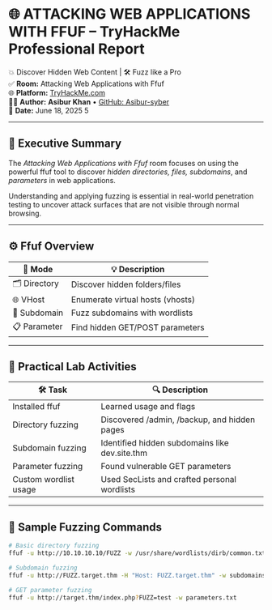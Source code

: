 # 🌐 ATTACKING WEB APPLICATIONS WITH FFUF – TryHackMe Professional Report

💥 Discover Hidden Web Content | 🛠️ Fuzz like a Pro  
✅ **Room:** Attacking Web Applications with Ffuf  
🌐 **Platform:** [TryHackMe.com](https://tryhackme.com/room/ffuf)  
👨‍💻 **Author:** **Asibur Khan** • [GitHub: Asibur-syber](https://github.com/Asibur-syber)  
📅 **Date:** June 18, 2025
5

---

## 🌟 Executive Summary

The *Attacking Web Applications with Ffuf* room focuses on using the powerful ffuf tool to discover *hidden directories, files, subdomains*, and *parameters* in web applications.

Understanding and applying fuzzing is essential in real-world penetration testing to uncover attack surfaces that are not visible through normal browsing.

---

## ⚙️ Ffuf Overview

| 🔧 Mode         | 💡 Description                                 |
|----------------|-------------------------------------------------|
| 🗂️ Directory    | Discover hidden folders/files                  |
| 🌐 VHost        | Enumerate virtual hosts (vhosts)               |
| 🔎 Subdomain   | Fuzz subdomains with wordlists                  |
| 📋 Parameter    | Find hidden GET/POST parameters                 |

---

## 🧪 Practical Lab Activities

| 🛠️ Task                       | 🔍 Description                                      |
|------------------------------|-----------------------------------------------------|
| Installed ffuf               | Learned usage and flags                             |
| Directory fuzzing            | Discovered /admin, /backup, and hidden pages    |
| Subdomain fuzzing            | Identified hidden subdomains like dev.site.thm    |
| Parameter fuzzing            | Found vulnerable GET parameters                     |
| Custom wordlist usage        | Used SecLists and crafted personal wordlists        |

---

## 🧾 Sample Fuzzing Commands

```bash
# Basic directory fuzzing
ffuf -u http://10.10.10.10/FUZZ -w /usr/share/wordlists/dirb/common.txt

# Subdomain fuzzing
ffuf -u http://FUZZ.target.thm -H "Host: FUZZ.target.thm" -w subdomains.txt

# GET parameter fuzzing
ffuf -u http://target.thm/index.php?FUZZ=test -w parameters.txt

